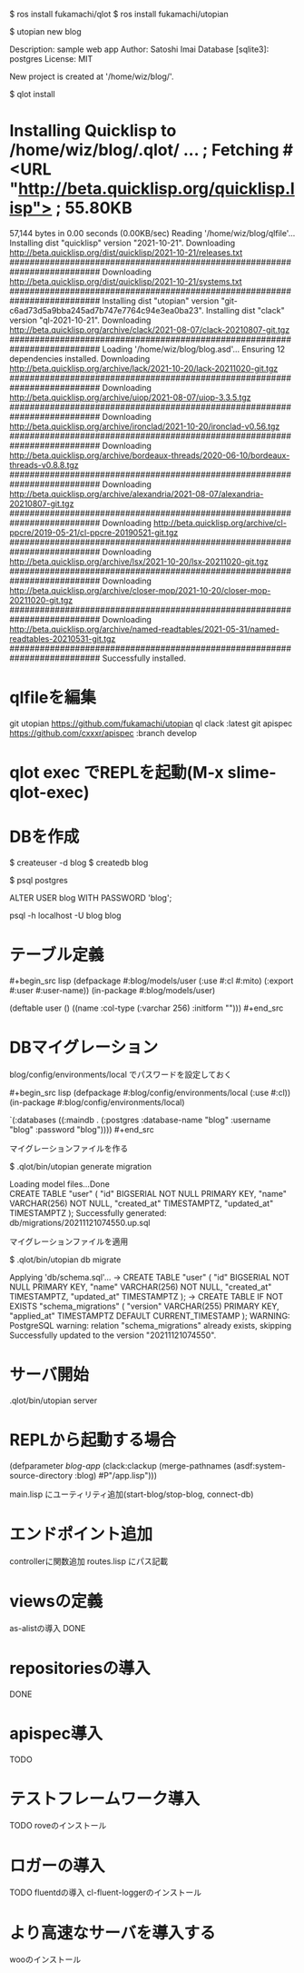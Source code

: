 $ ros install fukamachi/qlot
$ ros install fukamachi/utopian

$ utopian new blog

Description: sample web app
Author: Satoshi Imai
Database [sqlite3]: postgres
License: MIT

New project is created at '/home/wiz/blog/'.

$ qlot install

Installing Quicklisp to /home/wiz/blog/.qlot/ ...
; Fetching #<URL "http://beta.quicklisp.org/quicklisp.lisp">
; 55.80KB
==================================================
57,144 bytes in 0.00 seconds (0.00KB/sec)
Reading '/home/wiz/blog/qlfile'...
Installing dist "quicklisp" version "2021-10-21".
Downloading http://beta.quicklisp.org/dist/quicklisp/2021-10-21/releases.txt
##########################################################################
Downloading http://beta.quicklisp.org/dist/quicklisp/2021-10-21/systems.txt
##########################################################################
Installing dist "utopian" version "git-c6ad73d5a9bba245ad7b747e7764c94e3ea0ba23".
Installing dist "clack" version "ql-2021-10-21".
Downloading http://beta.quicklisp.org/archive/clack/2021-08-07/clack-20210807-git.tgz
##########################################################################
Loading '/home/wiz/blog/blog.asd'...
Ensuring 12 dependencies installed.
Downloading http://beta.quicklisp.org/archive/lack/2021-10-20/lack-20211020-git.tgz
##########################################################################
Downloading http://beta.quicklisp.org/archive/uiop/2021-08-07/uiop-3.3.5.tgz
##########################################################################
Downloading http://beta.quicklisp.org/archive/ironclad/2021-10-20/ironclad-v0.56.tgz
##########################################################################
Downloading http://beta.quicklisp.org/archive/bordeaux-threads/2020-06-10/bordeaux-threads-v0.8.8.tgz
##########################################################################
Downloading http://beta.quicklisp.org/archive/alexandria/2021-08-07/alexandria-20210807-git.tgz
##########################################################################
Downloading http://beta.quicklisp.org/archive/cl-ppcre/2019-05-21/cl-ppcre-20190521-git.tgz
##########################################################################
Downloading http://beta.quicklisp.org/archive/lsx/2021-10-20/lsx-20211020-git.tgz
##########################################################################
Downloading http://beta.quicklisp.org/archive/closer-mop/2021-10-20/closer-mop-20211020-git.tgz
##########################################################################
Downloading http://beta.quicklisp.org/archive/named-readtables/2021-05-31/named-readtables-20210531-git.tgz
##########################################################################
Successfully installed.

# qlfileを編集

git utopian https://github.com/fukamachi/utopian
ql clack :latest
git apispec https://github.com/cxxxr/apispec :branch develop

# qlot exec でREPLを起動(M-x slime-qlot-exec)

# DBを作成

$ createuser -d blog
$ createdb blog

$ psql postgres

ALTER USER blog WITH PASSWORD 'blog';

psql -h localhost -U blog blog

# テーブル定義

#+begin_src lisp
(defpackage #:blog/models/user
  (:use #:cl
        #:mito)
  (:export #:user
           #:user-name))
(in-package #:blog/models/user)

(deftable user ()
  ((name :col-type (:varchar 256)
         :initform "")))
#+end_src

# DBマイグレーション

blog/config/environments/local でパスワードを設定しておく

#+begin_src lisp
(defpackage #:blog/config/environments/local
  (:use #:cl))
(in-package #:blog/config/environments/local)

`(:databases
  ((:maindb . (:postgres
               :database-name "blog"
               :username "blog"
               :password "blog"))))
#+end_src

マイグレーションファイルを作る

$ .qlot/bin/utopian generate migration

Loading model files...Done    
CREATE TABLE "user" (
    "id" BIGSERIAL NOT NULL PRIMARY KEY,
    "name" VARCHAR(256) NOT NULL,
    "created_at" TIMESTAMPTZ,
    "updated_at" TIMESTAMPTZ
);
Successfully generated: db/migrations/20211121074550.up.sql

マイグレーションファイルを適用

$ .qlot/bin/utopian db migrate

Applying 'db/schema.sql'...
-> CREATE TABLE "user" (
    "id" BIGSERIAL NOT NULL PRIMARY KEY,
    "name" VARCHAR(256) NOT NULL,
    "created_at" TIMESTAMPTZ,
    "updated_at" TIMESTAMPTZ
);
-> CREATE TABLE IF NOT EXISTS "schema_migrations" (
    "version" VARCHAR(255) PRIMARY KEY,
    "applied_at" TIMESTAMPTZ DEFAULT CURRENT_TIMESTAMP
);
WARNING:
   PostgreSQL warning: relation "schema_migrations" already exists, skipping
Successfully updated to the version "20211121074550".

# サーバ開始
.qlot/bin/utopian server

# REPLから起動する場合
(defparameter *blog-app* (clack:clackup (merge-pathnames (asdf:system-source-directory :blog) #P"/app.lisp")))

main.lisp にユーティリティ追加(start-blog/stop-blog, connect-db)

# エンドポイント追加
controllerに関数追加
routes.lisp にパス記載

# viewsの定義
as-alistの導入
DONE

# repositoriesの導入
DONE

# apispec導入
TODO

# テストフレームワーク導入
TODO
roveのインストール

# ロガーの導入
TODO
fluentdの導入
cl-fluent-loggerのインストール

# より高速なサーバを導入する
wooのインストール
